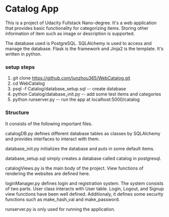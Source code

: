 # Catalog App

This is a project of Udacity Fullstack Nano-degree. It's a web application that provides basic functionality for categorizing items. Storing other information of item such as image or description is supported.

The database used is PostgreSQL. SQLAlchemy is used to access and manage the database. 
Flask is the framework and Jinja2 is the template. It's written in python.

### setup steps

1. git clone https://github.com/junzhou365/WebCatalog.git
2. cd WebCatalog
2. psql -f Catalog/database_setup.sql -- create database
3. python Catalog/database_init.py  -- add some test items and categories
4. python runserver.py   -- run the app at localhost:5000/catalog

### Structure

It consists of the following important files.

catalogDB.py defines different database tables as classes by SQLAlchemy and provides interfaces to interact with them. 

database_init.py initializes the database and puts in some default items.

database_setup.sql simply creates a database called catalog in postgresql.

catalogViews.py is the main body of the project. View functions of rendering the websites are defined here. 

loginManager.py defines login and registration system. The system consists of two parts.  User class interacts with User table. Login, Logout, and Signup view functions have been well defined.  Additionaly, it defines some security functions such as make_hash_val and make_password.

runserver.py is only used for running the application.
